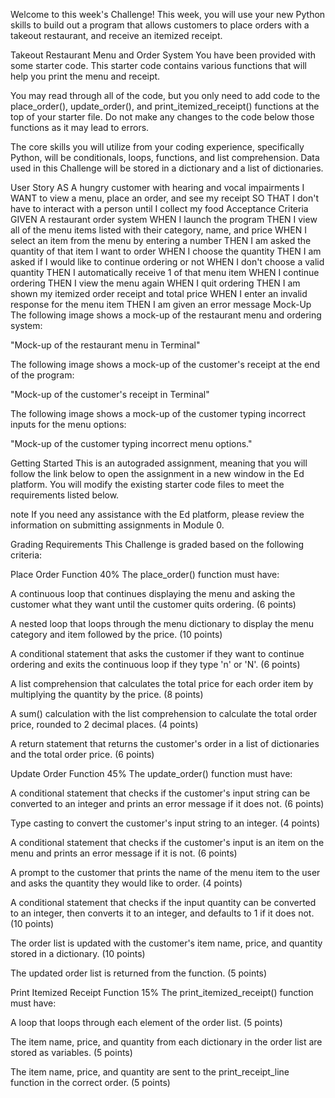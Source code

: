 Welcome to this week's Challenge! This week, you will use your new Python skills to build out a program that allows customers to place orders with a takeout restaurant, and receive an itemized receipt.

Takeout Restaurant Menu and Order System
You have been provided with some starter code. This starter code contains various functions that will help you print the menu and receipt.

You may read through all of the code, but you only need to add code to the place_order(), update_order(), and print_itemized_receipt() functions at the top of your starter file. Do not make any changes to the code below those functions as it may lead to errors.

The core skills you will utilize from your coding experience, specifically Python, will be conditionals, loops, functions, and list comprehension. Data used in this Challenge will be stored in a dictionary and a list of dictionaries.

User Story
AS A hungry customer with hearing and vocal impairments
I WANT to view a menu, place an order, and see my receipt
SO THAT I don't have to interact with a person until I collect my food
Acceptance Criteria
GIVEN A restaurant order system
WHEN I launch the program
THEN I view all of the menu items listed with their category, name, and price
WHEN I select an item from the menu by entering a number
THEN I am asked the quantity of that item I want to order
WHEN I choose the quantity
THEN I am asked if I would like to continue ordering or not
WHEN I don't choose a valid quantity
THEN I automatically receive 1 of that menu item
WHEN I continue ordering
THEN I view the menu again
WHEN I quit ordering
THEN I am shown my itemized order receipt and total price
WHEN I enter an invalid response for the menu item
THEN I am given an error message
Mock-Up
The following image shows a mock-up of the restaurant menu and ordering system:

"Mock-up of the restaurant menu in Terminal"

The following image shows a mock-up of the customer's receipt at the end of the program:

"Mock-up of the customer's receipt in Terminal"

The following image shows a mock-up of the customer typing incorrect inputs for the menu options:

"Mock-up of the customer typing incorrect menu options."

Getting Started
This is an autograded assignment, meaning that you will follow the link below to open the assignment in a new window in the Ed platform. You will modify the existing starter code files to meet the requirements listed below.

note
If you need any assistance with the Ed platform, please review the information on submitting assignments in Module 0.

Grading Requirements
This Challenge is graded based on the following criteria:

Place Order Function 40%
The place_order() function must have:

A continuous loop that continues displaying the menu and asking the customer what they want until the customer quits ordering. (6 points)

A nested loop that loops through the menu dictionary to display the menu category and item followed by the price. (10 points)

A conditional statement that asks the customer if they want to continue ordering and exits the continuous loop if they type 'n' or 'N'. (6 points)

A list comprehension that calculates the total price for each order item by multiplying the quantity by the price. (8 points)

A sum() calculation with the list comprehension to calculate the total order price, rounded to 2 decimal places. (4 points)

A return statement that returns the customer's order in a list of dictionaries and the total order price. (6 points)

Update Order Function 45%
The update_order() function must have:

A conditional statement that checks if the customer's input string can be converted to an integer and prints an error message if it does not. (6 points)

Type casting to convert the customer's input string to an integer. (4 points)

A conditional statement that checks if the customer's input is an item on the menu and prints an error message if it is not. (6 points)

A prompt to the customer that prints the name of the menu item to the user and asks the quantity they would like to order. (4 points)

A conditional statement that checks if the input quantity can be converted to an integer, then converts it to an integer, and defaults to 1 if it does not. (10 points)

The order list is updated with the customer's item name, price, and quantity stored in a dictionary. (10 points)

The updated order list is returned from the function. (5 points)

Print Itemized Receipt Function 15%
The print_itemized_receipt() function must have:

A loop that loops through each element of the order list. (5 points)

The item name, price, and quantity from each dictionary in the order list are stored as variables. (5 points)

The item name, price, and quantity are sent to the print_receipt_line function in the correct order. (5 points)